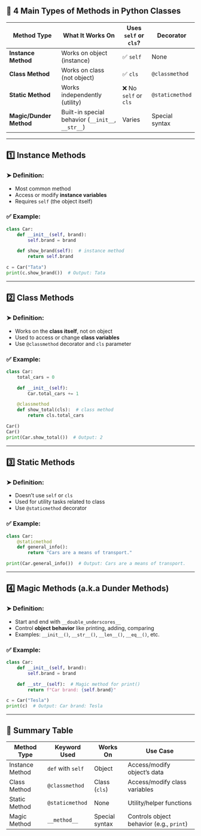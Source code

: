 
## 🧠 **4 Main Types of Methods in Python Classes**

| Method Type             | What It Works On                                  | Uses `self` or `cls`? | Decorator       |
| ----------------------- | ------------------------------------------------- | --------------------- | --------------- |
| **Instance Method**     | Works on object (instance)                        | ✅ `self`              | None            |
| **Class Method**        | Works on class (not object)                       | ✅ `cls`               | `@classmethod`  |
| **Static Method**       | Works independently (utility)                     | ❌ No `self` or `cls`  | `@staticmethod` |
| **Magic/Dunder Method** | Built-in special behavior (`__init__`, `__str__`) | Varies                | Special syntax  |

---

## 1️⃣ **Instance Methods**

### ➤ Definition:

* Most common method
* Access or modify **instance variables**
* Requires `self` (the object itself)

### ✅ Example:

```python
class Car:
    def __init__(self, brand):
        self.brand = brand

    def show_brand(self):  # instance method
        return self.brand

c = Car("Tata")
print(c.show_brand())  # Output: Tata
```

---

## 2️⃣ **Class Methods**

### ➤ Definition:

* Works on the **class itself**, not on object
* Used to access or change **class variables**
* Use `@classmethod` decorator and `cls` parameter

### ✅ Example:

```python
class Car:
    total_cars = 0

    def __init__(self):
        Car.total_cars += 1

    @classmethod
    def show_total(cls):  # class method
        return cls.total_cars

Car()
Car()
print(Car.show_total())  # Output: 2
```

---

## 3️⃣ **Static Methods**

### ➤ Definition:

* Doesn’t use `self` or `cls`
* Used for utility tasks related to class
* Use `@staticmethod` decorator

### ✅ Example:

```python
class Car:
    @staticmethod
    def general_info():
        return "Cars are a means of transport."

print(Car.general_info())  # Output: Cars are a means of transport.
```

---

## 4️⃣ **Magic Methods (a.k.a Dunder Methods)**

### ➤ Definition:

* Start and end with `__double_underscores__`
* Control **object behavior** like printing, adding, comparing
* Examples: `__init__()`, `__str__()`, `__len__()`, `__eq__()`, etc.

### ✅ Example:

```python
class Car:
    def __init__(self, brand):
        self.brand = brand

    def __str__(self):  # Magic method for print()
        return f"Car brand: {self.brand}"

c = Car("Tesla")
print(c)  # Output: Car brand: Tesla
```

---

## 🧠 Summary Table

| Method Type     | Keyword Used      | Works On       | Use Case                                 |
| --------------- | ----------------- | -------------- | ---------------------------------------- |
| Instance Method | `def` with `self` | Object         | Access/modify object’s data              |
| Class Method    | `@classmethod`    | Class (`cls`)  | Access/modify class variables            |
| Static Method   | `@staticmethod`   | None           | Utility/helper functions                 |
| Magic Method    | `__method__`      | Special syntax | Controls object behavior (e.g., `print`) |
